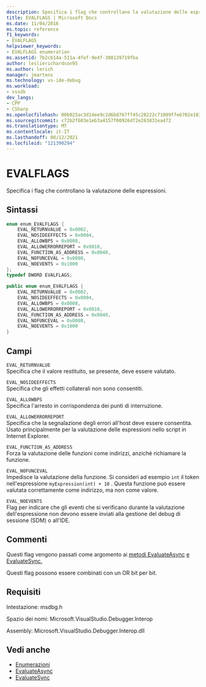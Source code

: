 ```yaml
---
description: Specifica i flag che controllano la valutazione delle espressioni.
title: EVALFLAGS | Microsoft Docs
ms.date: 11/04/2016
ms.topic: reference
f1_keywords:
- EVALFLAGS
helpviewer_keywords:
- EVALFLAGS enumeration
ms.assetid: 7b2cb14a-511a-4fef-9e4f-308139719fba
author: leslierichardson95
ms.author: lerich
manager: jmartens
ms.technology: vs-ide-debug
ms.workload:
- vssdk
dev_langs:
- CPP
- CSharp
ms.openlocfilehash: 00b025ac3d14ee9c2d6bd767ff45c28222c71009ffe6702e183ffe705e3eaf31
ms.sourcegitcommit: c72b2f603e1eb3a4157f00926df2e263831ea472
ms.translationtype: MT
ms.contentlocale: it-IT
ms.lasthandoff: 08/12/2021
ms.locfileid: "121390294"
---
```

# <a name="evalflags"></a>EVALFLAGS
Specifica i flag che controllano la valutazione delle espressioni.

## <a name="syntax"></a>Sintassi

```cpp
enum enum_EVALFLAGS {
    EVAL_RETURNVALUE = 0x0002,
    EVAL_NOSIDEEFFECTS = 0x0004,
    EVAL_ALLOWBPS = 0x0008,
    EVAL_ALLOWERRORREPORT = 0x0010,
    EVAL_FUNCTION_AS_ADDRESS = 0x0040,
    EVAL_NOFUNCEVAL = 0x0080,
    EVAL_NOEVENTS = 0x1000
};
typedef DWORD EVALFLAGS;
```

```csharp
public enum enum_EVALFLAGS {
    EVAL_RETURNVALUE = 0x0002,
    EVAL_NOSIDEEFFECTS = 0x0004,
    EVAL_ALLOWBPS = 0x0008,
    EVAL_ALLOWERRORREPORT = 0x0010,
    EVAL_FUNCTION_AS_ADDRESS = 0x0040,
    EVAL_NOFUNCEVAL = 0x0080,
    EVAL_NOEVENTS = 0x1000
}
```

## <a name="fields"></a>Campi
`EVAL_RETURNVALUE`\
Specifica che il valore restituito, se presente, deve essere valutato.

`EVAL_NOSIDEEFFECTS`\
Specifica che gli effetti collaterali non sono consentiti.

`EVAL_ALLOWBPS`\
Specifica l'arresto in corrispondenza dei punti di interruzione.

`EVAL_ALLOWERRORREPORT`\
Specifica che la segnalazione degli errori all'host deve essere consentita. Usato principalmente per la valutazione delle espressioni nello script in Internet Explorer.

`EVAL_FUNCTION_AS_ADDRESS`\
Forza la valutazione delle funzioni come indirizzi, anziché richiamare la funzione.

`EVAL_NOFUNCEVAL`\
Impedisce la valutazione della funzione. Si consideri ad esempio `int` il token nell'espressione `myExpression(int) + 10` . Questa funzione può essere valutata correttamente come indirizzo, ma non come valore.

`EVAL_NOEVENTS`\
Flag per indicare che gli eventi che si verificano durante la valutazione dell'espressione non devono essere inviati alla gestione del debug di sessione (SDM) o all'IDE.

## <a name="remarks"></a>Commenti
Questi flag vengono passati come argomento ai [metodi EvaluateAsync](../../../extensibility/debugger/reference/idebugexpression2-evaluateasync.md) [e EvaluateSync.](../../../extensibility/debugger/reference/idebugexpression2-evaluatesync.md)

Questi flag possono essere combinati con un OR bit per bit.

## <a name="requirements"></a>Requisiti
Intestazione: msdbg.h

Spazio dei nomi: Microsoft.VisualStudio.Debugger.Interop

Assembly: Microsoft.VisualStudio.Debugger.Interop.dll

## <a name="see-also"></a>Vedi anche
- [Enumerazioni](../../../extensibility/debugger/reference/enumerations-visual-studio-debugging.md)
- [EvaluateAsync](../../../extensibility/debugger/reference/idebugexpression2-evaluateasync.md)
- [EvaluateSync](../../../extensibility/debugger/reference/idebugexpression2-evaluatesync.md)
